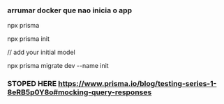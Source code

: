 ### arrumar docker que nao inicia o app

npx prisma

npx prisma init

// add your initial model

npx prisma migrate dev --name init

### STOPED HERE https://www.prisma.io/blog/testing-series-1-8eRB5p0Y8o#mocking-query-responses
